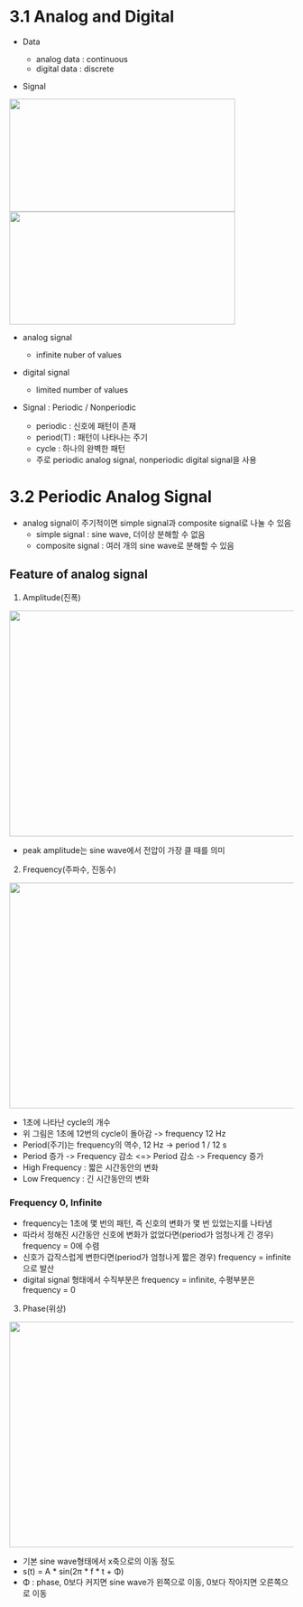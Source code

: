 # 3.1 Analog and Digital
- Data
    - analog data : continuous
    - digital data : discrete
    
- Signal
  
<img width="400" height="200" src="https://img1.daumcdn.net/thumb/R1280x0/?scode=mtistory2&fname=https%3A%2F%2Fblog.kakaocdn.net%2Fdn%2FbeYK9y%2Fbtr9BHqgvEm%2Frjf9creJAWAP198lji8aGk%2Fimg.png">
<img width="400" height="200" src="https://img1.daumcdn.net/thumb/R1280x0/?scode=mtistory2&fname=https%3A%2F%2Fblog.kakaocdn.net%2Fdn%2FchjefS%2Fbtr9z8B94Z2%2Fzu7Bhck0LCk33EUxHVqLu1%2Fimg.png">

  - analog signal
      - infinite nuber of values
  - digital signal
      - limited number of values

- Signal : Periodic / Nonperiodic
  - periodic : 신호에 패턴이 존재
  - period(T) : 패턴이 나타나는 주기
  - cycle : 하나의 완벽한 패턴
  - 주로 periodic analog signal, nonperiodic digital signal을 사용

# 3.2 Periodic Analog Signal
- analog signal이 주기적이면 simple signal과 composite signal로 나눌 수 있음
  - simple signal : sine wave, 더이상 분해할 수 없음
  - composite signal : 여러 개의 sine wave로 분해할 수 있음

## Feature of analog signal
1. Amplitude(진폭)

<img width="600" height="400" src="https://img1.daumcdn.net/thumb/R1280x0/?scode=mtistory2&fname=https%3A%2F%2Fblog.kakaocdn.net%2Fdn%2FkAIcj%2Fbtr9AtMSSRj%2F6GnlrzL9kuR4vHbk8mKrZ1%2Fimg.png">

- peak amplitude는 sine wave에서 전압이 가장 클 때를 의미

2. Frequency(주파수, 진동수)

<img width="600" height="400" src="https://img1.daumcdn.net/thumb/R1280x0/?scode=mtistory2&fname=https%3A%2F%2Fblog.kakaocdn.net%2Fdn%2FciIruD%2Fbtr9sf20sf2%2F4tDKQznaoldkgwz5fkO8Ak%2Fimg.png">

- 1초에 나타난 cycle의 개수
- 위 그림은 1초에 12번의 cycle이 돌아감 -> frequency 12 Hz
- Period(주기)는 frequency의 역수, 12 Hz -> period 1 / 12 s
- Period 증가 -> Frequency 감소 <=> Period 감소 -> Frequency 증가
- High Frequency : 짧은 시간동안의 변화
- Low Frequency : 긴 시간동안의 변화

### Frequency 0, Infinite
- frequency는 1초에 몇 번의 패턴, 즉 신호의 변화가 몇 번 있었는지를 나타냄
- 따라서 정해진 시간동안 신호에 변화가 없었다면(period가 엄청나게 긴 경우) frequency = 0에 수렴
- 신호가 갑작스럽게 변한다면(period가 엄청나게 짧은 경우) frequency = infinite으로 발산
- digital signal 형태에서 수직부분은 frequency = infinite, 수평부분은 frequency = 0

3. Phase(위상)

<img width="600" height="400" src="https://img1.daumcdn.net/thumb/R1280x0/?scode=mtistory2&fname=https%3A%2F%2Fblog.kakaocdn.net%2Fdn%2FbsO7HJ%2Fbtr9MoLaGFJ%2FPaqnI4CPM9IKVHzxqSkWl1%2Fimg.png">

- 기본 sine wave형태에서 x축으로의 이동 정도
- s(t) = A * sin(2π * f * t + Φ)
- Φ : phase, 0보다 커지면 sine wave가 왼쪽으로 이동, 0보다 작아지면 오른쪽으로 이동

##
